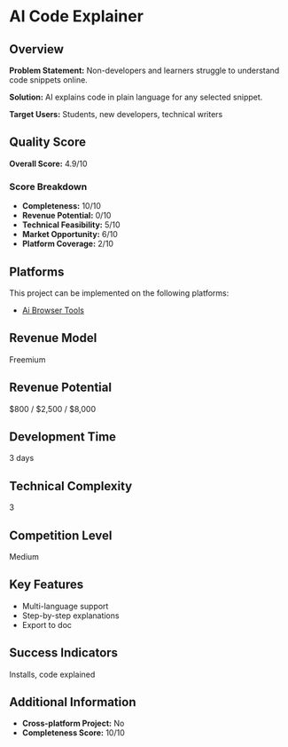 # AI Code Explainer

## Overview
**Problem Statement:** Non-developers and learners struggle to understand code snippets online.

**Solution:** AI explains code in plain language for any selected snippet.

**Target Users:** Students, new developers, technical writers

## Quality Score
**Overall Score:** 4.9/10

### Score Breakdown
- **Completeness:** 10/10
- **Revenue Potential:** 0/10
- **Technical Feasibility:** 5/10
- **Market Opportunity:** 6/10
- **Platform Coverage:** 2/10

## Platforms
This project can be implemented on the following platforms:
- [Ai Browser Tools](./platforms/ai-browser-tools/)

## Revenue Model
Freemium

## Revenue Potential
$800 / $2,500 / $8,000

## Development Time
3 days

## Technical Complexity
3

## Competition Level
Medium

## Key Features
- Multi-language support
- Step-by-step explanations
- Export to doc

## Success Indicators
Installs, code explained

## Additional Information
- **Cross-platform Project:** No
- **Completeness Score:** 10/10
